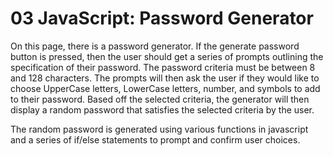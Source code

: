# 03 JavaScript: Password Generator

On this page, there is a password generator. If the generate
password button is pressed, then the user should get a series of 
prompts outlining the specification of their password. The password
criteria must be between 8 and 128 characters. The prompts will then ask the user if they would like to choose UpperCase letters, LowerCase letters, number, and symbols to add to their password. Based off the selected criteria, the generator will then display a random password that satisfies the selected criteria by the user. 

The random password is generated using various functions in javascript and a series of if/else statements to prompt and confirm user choices. 

